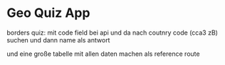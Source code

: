 # Geo Quiz App

borders quiz: mit code field bei api und da nach coutnry code (cca3 zB) suchen und dann name als antwort

und eine große tabelle mit allen daten machen als reference route

